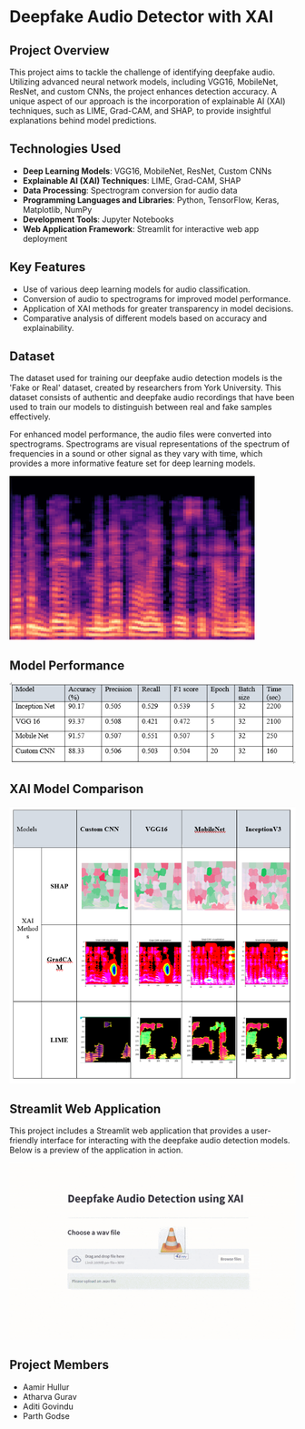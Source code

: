 # Deepfake Audio Detector with XAI

## Project Overview
This project aims to tackle the challenge of identifying deepfake audio. Utilizing advanced neural network models, including VGG16, MobileNet, ResNet, and custom CNNs, the project enhances detection accuracy. A unique aspect of our approach is the incorporation of explainable AI (XAI) techniques, such as LIME, Grad-CAM, and SHAP, to provide insightful explanations behind model predictions.

## Technologies Used
- **Deep Learning Models**: VGG16, MobileNet, ResNet, Custom CNNs
- **Explainable AI (XAI) Techniques**: LIME, Grad-CAM, SHAP
- **Data Processing**: Spectrogram conversion for audio data
- **Programming Languages and Libraries**: Python, TensorFlow, Keras, Matplotlib, NumPy
- **Development Tools**: Jupyter Notebooks
- **Web Application Framework**: Streamlit for interactive web app deployment

## Key Features
- Use of various deep learning models for audio classification.
- Conversion of audio to spectrograms for improved model performance.
- Application of XAI methods for greater transparency in model decisions.
- Comparative analysis of different models based on accuracy and explainability.

## Dataset
The dataset used for training our deepfake audio detection models is the 'Fake or Real' dataset, created by researchers from York University. This dataset consists of authentic and deepfake audio recordings that have been used to train our models to distinguish between real and fake samples effectively.

For enhanced model performance, the audio files were converted into spectrograms. Spectrograms are visual representations of the spectrum of frequencies in a sound or other signal as they vary with time, which provides a more informative feature set for deep learning models.

![Example Spectrogram](https://raw.githubusercontent.com/Aamir-Hullur/Deepfake-Audio-detection-using-XAI/main/img/spectrogram_example.png)

## Model Performance
![Model Performance](https://raw.githubusercontent.com/Aamir-Hullur/Deepfake-Audio-detection-using-XAI/main/img/Model_performanc.png)

## XAI Model Comparison
![XAI Model Comparison](https://raw.githubusercontent.com/Aamir-Hullur/Deepfake-Audio-detection-using-XAI/main/img/XAI_model_comparison.png)

## Streamlit Web Application

This project includes a Streamlit web application that provides a user-friendly interface for interacting with the deepfake audio detection models. Below is a preview of the application in action.

![Streamlit App Demo](https://raw.githubusercontent.com/Aamir-Hullur/Deepfake-Audio-detection-using-XAI/main/img/Streamlit_demo.gif)

## Project Members
- Aamir Hullur
- Atharva Gurav
- Aditi Govindu
- Parth Godse
  
